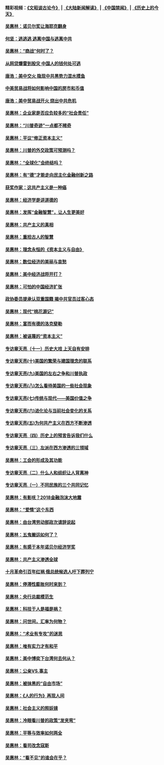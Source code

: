 #### 精彩视频：[《文昭谈古论今》](https://github.com/gfw-breaker/wenzhao/blob/master/README.md?t=12041531) | [《大陆新闻解读》](https://github.com/gfw-breaker/ntdtv-comedy/blob/master/README.md?t=12041531) | [《中国禁闻》](https://github.com/gfw-breaker/ntdtv-news/blob/master/README.md?t=12041531) | [《历史上的今天》](https://github.com/gfw-breaker/today-in-history/blob/master/README.md?t=12041531) 

#### [吴惠林：诺贝尔奖让海耶克翻身](../pages/nsc423/n10890049.md?t=12041531) 

#### [何坚：逃逃逃 逃离中国与逃离中共](../pages/nsc423/n10592891.md?t=12041531) 

#### [吴惠林：“商战”何时了？](../pages/nsc423/n10573558.md?t=12041531) 

#### [从网贷爆雷到股灾 中国人的钱何处可逃](../pages/nsc423/n10572800.md?t=12041531) 

#### [唐浩：美中交火 隐现中共黑势力混水摸鱼](../pages/nsc423/n10544040.md?t=12041531) 

#### [中美贸易战将如何影响中国的房市和币值](../pages/nsc423/n10543697.md?t=12041531) 

#### [唐浩：美中贸易战开火 烧出中共危机](../pages/nsc423/n10540126.md?t=12041531) 

#### [吴惠林：企业家是否应负较多的“社会责任”](../pages/nsc423/n10535022.md?t=12041531) 

#### [吴惠林：“川普奇迹”一点都不稀奇](../pages/nsc423/n10512808.md?t=12041531) 

#### [吴惠林：平议“修正资本主义”](../pages/nsc423/n10495724.md?t=12041531) 

#### [吴惠林：川普的外交政策可预测吗？](../pages/nsc423/n10462387.md?t=12041531) 

#### [吴惠林：“全球化”会终结吗？](../pages/nsc423/n10452838.md?t=12041531) 

#### [吴惠林：有“德”才能走向民主化金融创新之路](../pages/nsc423/n10432292.md?t=12041531) 

#### [获奖作家：这共产主义是一种癌](../pages/nsc423/n10431541.md?t=12041531) 

#### [吴惠林：经济学是讲道德的](../pages/nsc423/n10398014.md?t=12041531) 

#### [吴惠林：发挥“金融智慧”，让人生更美好](../pages/nsc423/n10375019.md?t=12041531) 

#### [吴惠林：共产主义的真相](../pages/nsc423/n10351394.md?t=12041531) 

#### [吴惠林：重拾古人的智慧](../pages/nsc423/n10337691.md?t=12041531) 

#### [吴惠林：理念永恒的《资本主义与自由》](../pages/nsc423/n10316274.md?t=12041531) 

#### [吴惠林：数位经济的美丽与哀愁](../pages/nsc423/n10292946.md?t=12041531) 

#### [吴惠林：美中经济战将开打？](../pages/nsc423/n10258825.md?t=12041531) 

#### [吴惠林：可怕的中国经济扩张](../pages/nsc423/n10219147.md?t=12041531) 

#### [政协委员提承认双重国籍 揭中共官员过客心态](../pages/nsc423/n10208809.md?t=12041531) 

#### [吴惠林：现代“桃花源记”](../pages/nsc423/n10185234.md?t=12041531) 

#### [吴惠林：富而有德的洛克斐勒](../pages/nsc423/n10142264.md?t=12041531) 

#### [吴惠林：被诬蔑的“资本主义”](../pages/nsc423/n10124816.md?t=12041531) 

#### [专访章天亮（十一）历史大戏 上天自有安排](../pages/nsc423/n10094905.md?t=12041531) 

#### [专访章天亮(十)美国的繁荣与建国理念的联系](../pages/nsc423/n10094899.md?t=12041531) 

#### [专访章天亮(九)美国的左右之争和川普执政](../pages/nsc423/n10094889.md?t=12041531) 

#### [专访章天亮(八)怎么看待美国的一些社会现象](../pages/nsc423/n10094857.md?t=12041531) 

#### [专访章天亮(七)传统与现代——美国价值之争](../pages/nsc423/n10093140.md?t=12041531) 

#### [专访章天亮(六)进化论与当前社会变化的关系](../pages/nsc423/n10092036.md?t=12041531) 

#### [专访章天亮(五)为何共产主义在西方不断渗透](../pages/nsc423/n10083620.md?t=12041531) 

#### [专访章天亮（四）历史上的预言告诉我们什么](../pages/nsc423/n10083606.md?t=12041531) 

#### [专访章天亮（三）左派在西方渗透的三领域](../pages/nsc423/n10081115.md?t=12041531) 

#### [吴惠林：工会的形成及其功能](../pages/nsc423/n10080633.md?t=12041531) 

#### [专访章天亮（二）什么人和组织让人背离神](../pages/nsc423/n10076637.md?t=12041531) 

#### [专访章天亮（一）不同民族的三个共同记忆](../pages/nsc423/n10074188.md?t=12041531) 

#### [吴惠林：有影呒？2018金融泡沫大地震](../pages/nsc423/n10040534.md?t=12041531) 

#### [吴惠林：“爱情”这个东西](../pages/nsc423/n10019423.md?t=12041531) 

#### [吴惠林：由台湾劳动部政次请辞说起](../pages/nsc423/n9979679.md?t=12041531) 

#### [吴惠林：五鬼搬运如何了？](../pages/nsc423/n9925338.md?t=12041531) 

#### [吴惠林：有感于本年诺贝尔经济学奖](../pages/nsc423/n9871883.md?t=12041531) 

#### [吴惠林：共产主义渗透全球](../pages/nsc423/n9812748.md?t=12041531) 

#### [十月革命引百年红祸 俄总统候选人吁下葬列宁](../pages/nsc423/n9810182.md?t=12041531) 

#### [吴惠林：停滞性膨胀何时来到？](../pages/nsc423/n9764136.md?t=12041531) 

#### [吴惠林：央行总裁模范生](../pages/nsc423/n9728134.md?t=12041531) 

#### [吴惠林：科技于人是福是祸？](../pages/nsc423/n9672982.md?t=12041531) 

#### [吴惠林：问世间，汇率为何物？](../pages/nsc423/n9621788.md?t=12041531) 

#### [吴惠林：“术业有专攻”的迷思](../pages/nsc423/n9580363.md?t=12041531) 

#### [吴惠林：唯有实力才有和平](../pages/nsc423/n9529599.md?t=12041531) 

#### [吴惠林：美中博奕下台湾何去何从？](../pages/nsc423/n9483598.md?t=12041531) 

#### [吴惠林：公亲VS.事主](../pages/nsc423/n9425637.md?t=12041531) 

#### [吴惠林：被抹黑的“自由市场”](../pages/nsc423/n9351545.md?t=12041531) 

#### [吴惠林：《人的行为》再现人间](../pages/nsc423/n9296339.md?t=12041531) 

#### [吴惠林：社会主义的照妖镜](../pages/nsc423/n9243460.md?t=12041531) 

#### [吴惠林：冷眼看川普的政策“发夹弯”](../pages/nsc423/n9120684.md?t=12041531) 

#### [吴惠林：平等与效率如何两全](../pages/nsc423/n9075430.md?t=12041531) 

#### [吴惠林：看司改念寇斯](../pages/nsc423/n9024915.md?t=12041531) 

#### [吴惠林：“看不见”的谁会在乎？](../pages/nsc423/n8977488.md?t=12041531) 

